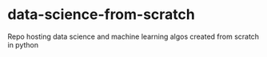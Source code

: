 # data-science-from-scratch
Repo hosting data science and machine learning algos created from scratch in python
